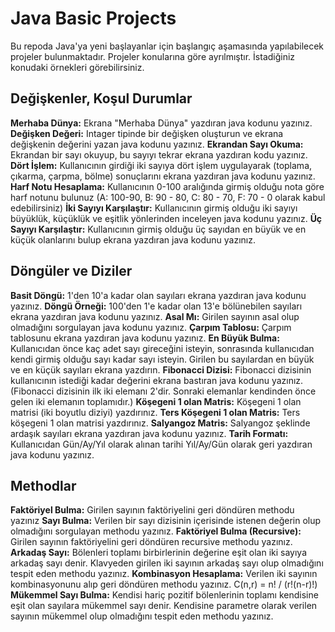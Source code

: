 # Java Basic Projects
Bu repoda Java'ya yeni başlayanlar için başlangıç aşamasında yapılabilecek projeler bulunmaktadır. Projeler konularına göre ayrılmıştır. İstadiğiniz konudaki örnekleri görebilirsiniz.

## Değişkenler, Koşul Durumlar

**Merhaba Dünya:** Ekrana "Merhaba Dünya" yazdıran java kodunu yazınız.
**Değişken Değeri:** Intager tipinde bir değişken oluşturun ve ekrana değişkenin değerini yazan java kodunu yazınız.
**Ekrandan Sayı Okuma:** Ekrandan bir sayı okuyup, bu sayıyı tekrar ekrana yazdıran kodu yazınız.
**Dört İşlem:** Kullanıcının girdiği iki sayıya dört işlem uygulayarak (toplama, çıkarma, çarpma, bölme) sonuçlarını ekrana yazdıran java kodunu yazınız.
**Harf Notu Hesaplama:** Kullanıcının 0-100 aralığında girmiş olduğu nota göre harf notunu bulunuz (A: 100-90, B: 90 - 80, C: 80 - 70, F: 70 - 0 olarak kabul edebilirsiniz) 
**İki Sayıyı Karşılaştır:** Kullanıcının girmiş olduğu iki sayıyı büyüklük, küçüklük ve eşitlik yönlerinden inceleyen java kodunu yazınız.
**Üç Sayıyı Karşılaştır:** Kullanıcının girmiş olduğu üç sayıdan en büyük ve en küçük olanlarını bulup ekrana yazdıran java kodunu yazınız.
## Döngüler ve Diziler
**Basit Döngü:** 1'den 10'a kadar olan sayıları ekrana yazdıran java kodunu yazınız.
**Döngü Örneği:** 100'den 1'e kadar olan 13'e bölünebilen sayıları ekrana yazdıran java kodunu yazınız.
**Asal Mı:** Girilen sayının asal olup olmadığını sorgulayan java kodunu yazınız.
**Çarpım Tablosu:** Çarpım tablosunu ekrana yazdıran java kodunu yazınız.
**En Büyük Bulma:** Kullanıcıdan önce kaç adet sayı gireceğini isteyin, sonrasında kullanıcıdan kendi girmiş olduğu sayı kadar sayı isteyin. Girilen bu sayılardan en büyük ve en küçük sayıları ekrana yazdırın.
**Fibonacci Dizisi:** Fibonacci dizisinin kullanıcının istediği kadar değerini ekrana bastıran java kodunu yazınız. (Fibonacci dizisinin ilk iki elemanı 2'dir. Sonraki elemanlar kendinden önce gelen iki elemanın toplamıdır.)
**Köşegeni 1 olan Matris:** Köşegeni 1 olan matrisi (iki boyutlu diziyi) yazdırınız.
**Ters Köşegeni 1 olan Matris:** Ters köşegeni 1 olan matrisi yazdırınız.
**Salyangoz Matris:** Salyangoz şeklinde ardaşık sayıları ekrana yazdıran java kodunu yazınız.
**Tarih Formatı:** Kullanıcıdan Gün/Ay/Yıl olarak alınan tarihi Yıl/Ay/Gün olarak geri yazdıran java kodunu yazınız.
## Methodlar
**Faktöriyel Bulma:** Girilen sayının faktöriyelini geri döndüren methodu yazınız
**Sayı Bulma:** Verilen bir sayı dizisinin içerisinde istenen değerin olup olmadığını sorgulayan methodu yazınız.
**Faktöriyel Bulma (Recursive):** Girilen sayının faktöriyelini geri döndüren recursive methodu yazınız.
**Arkadaş Sayı:** Bölenleri toplamı birbirlerinin değerine eşit olan iki sayıya arkadaş sayı denir. Klavyeden girilen iki sayının arkadaş sayı olup olmadığını tespit eden methodu yazınız.
**Kombinasyon Hesaplama:** Verilen iki sayının kombinasyonunu alıp geri döndüren methodu yazınız. C(n,r) = n! / (r!(n-r)!)
**Mükemmel Sayı Bulma:** Kendisi hariç pozitif bölenlerinin toplamı kendisine eşit olan sayılara mükemmel sayı denir. Kendisine parametre olarak verilen sayının mükemmel olup olmadığını tespit eden methodu yazınız.
